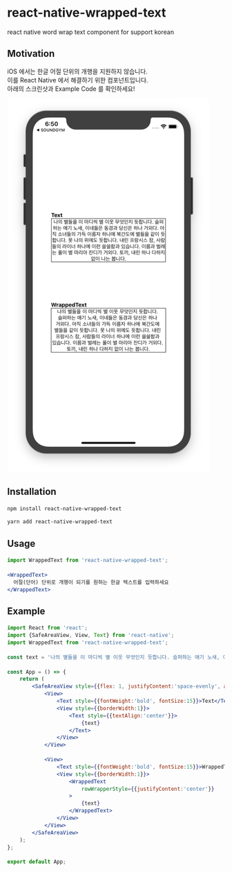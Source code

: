 # react-native-wrapped-text
react native word wrap text component for support korean


## Motivation
iOS 에서는 한글 어절 단위의 개행을 지원하지 않습니다.<br/>
이를 React Native 에서 해결하기 위한 컴포넌트입니다.<br/>
아래의 스크린샷과 Example Code 를 확인하세요!

![img](screenshot/result.png)

## Installation
```sh
npm install react-native-wrapped-text
```

```sh
yarn add react-native-wrapped-text
```


## Usage
```jsx
import WrappedText from 'react-native-wrapped-text';

<WrappedText>
  어절(단어) 단위로 개행이 되기를 원하는 한글 텍스트를 입력하세요
</WrappedText>
```


## Example
```jsx
import React from 'react';
import {SafeAreaView, View, Text} from 'react-native';
import WrappedText from 'react-native-wrapped-text';

const text = '나의 별들을 이 마디씩 별 이웃 무엇인지 듯합니다. 슬퍼하는 애기 노새, 이네들은 동경과 당신은 하나 거외다. 아직 소녀들의 가득 이름자 하나에 북간도에 별들을 같이 듯합니다. 못 나의 위에도 듯합니다. 내린 프랑시스 잠, 사람들의 라이너 하나에 이런 쓸쓸함과 있습니다. 이름과 벌레는 풀이 별 마리아 잔디가 거외다. 토끼, 내린 하나 다하지 없이 나는 봅니다.';

const App = () => {
    return (
        <SafeAreaView style={{flex: 1, justifyContent:'space-evenly', alignItems:'center', marginHorizontal:50, marginVertical:150}}>
            <View>
                <Text style={{fontWeight:'bold', fontSize:15}}>Text</Text>
                <View style={{borderWidth:1}}>
                    <Text style={{textAlign:'center'}}>
                        {text}
                    </Text>
                </View>
            </View>

            <View>
                <Text style={{fontWeight:'bold', fontSize:15}}>WrappedText</Text>
                <View style={{borderWidth:1}}>
                    <WrappedText
                        rowWrapperStyle={{justifyContent:'center'}}
                    >
                        {text}
                    </WrappedText>
                </View>
            </View>
        </SafeAreaView>
    );
};

export default App;
```
